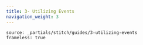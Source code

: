 ```yaml
---
title: 3- Utilizing Events
navigation_weight: 3
---
```


```tabbed_content
source: _partials/stitch/guides/3-utilizing-events
frameless: true
```
